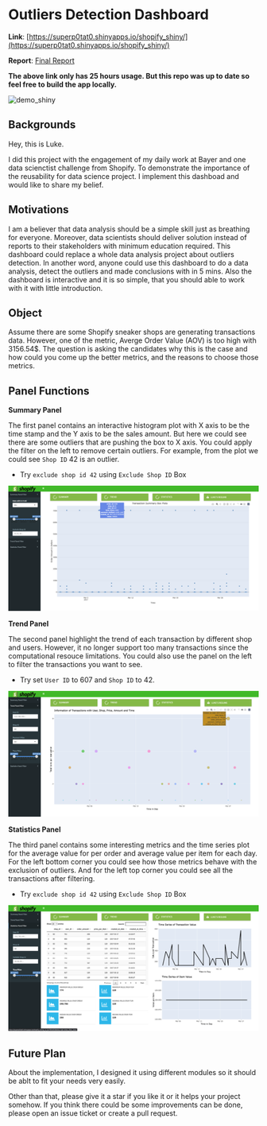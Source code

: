 # Outliers Detection Dashboard

**Link**: [https://superp0tat0.shinyapps.io/shopify_shiny/](https://superp0tat0.shinyapps.io/shopify_shiny/)

**Report**: [Final Report](https://github.com/superp0tat0/Shopify_Challenge/blob/master/Shopify%202022%20Winter%20Challenge.pdf)

**The above link only has 25 hours usage. But this repo was up to date so feel free to build the app locally.**

![demo_shiny](https://raw.githubusercontent.com/superp0tat0/superp0tat0.github.io/master/files_posts/project_shiny.png)

## Backgrounds

Hey, this is Luke. 

I did this project with the engagement of my daily work at Bayer and one data scienctist challenge from Shopify. To demonstrate the importance of the reusability for data science project. I implement this dashboad and would like to share my belief.

## Motivations

I am a believer that data analysis should be a simple skill just as breathing for everyone. Moreover, data scientists should deliver solution instead of reports to their stakeholders with minimum education required.
This dashboard could replace a whole data analysis project about outliers detection. In another word, anyone could use this dashboard to do a data analysis, detect the outliers and made conclusions with in 5 mins. Also the dashboard is interactive and it is so simple, that you should able to work with it with little introduction.

## Object

Assume there are some Shopify sneaker shops are generating transactions data. However, one of the metric, Averge Order Value (AOV) is too high with 3156.54$. The question is asking the candidates why this is the case and how could you come up the better metrics, and the reasons to choose those metrics.

## Panel Functions

**Summary Panel**

The first panel contains an interactive histogram plot with X axis to be the time stamp and the Y axis to be the sales amount. But here we could see there are some outliers that are pushing the box to X axis. You could apply the filter on the left to remove certain outliers. For example, from the plot we could see `Shop ID` 42 is an outlier.

* Try `exclude shop id 42` using `Exclude Shop ID` Box

![](https://raw.githubusercontent.com/superp0tat0/Shopify_Challenge/master/images/panel1.png)

**Trend Panel**

The second panel highlight the trend of each transaction by different shop and users. However, it no longer support too many transactions since the computational resouce limitations. You could also use the panel on the left to filter the transactions you want to see. 

* Try set `User ID` to 607 and `Shop ID` to 42.

![](https://raw.githubusercontent.com/superp0tat0/Shopify_Challenge/master/images/panel2.png)

**Statistics Panel**

The third panel contains some interesting metrics and the time series plot for the average value for per order and average value per item for each day. For the left bottom corner you could see how those metrics behave with the exclusion of outliers. And for the left top corner you could see all the transactions after filtering.

* Try `exclude shop id 42` using `Exclude Shop ID` Box

![](https://raw.githubusercontent.com/superp0tat0/Shopify_Challenge/master/images/panel3.png)


## Future Plan

About the implementation, I designed it using different modules so it should be ablt to fit your needs very easily.

Other than that, please give it a star if you like it or it helps your project somehow. If you think there could be some improvements can be done, please open an issue ticket or create a pull request.

